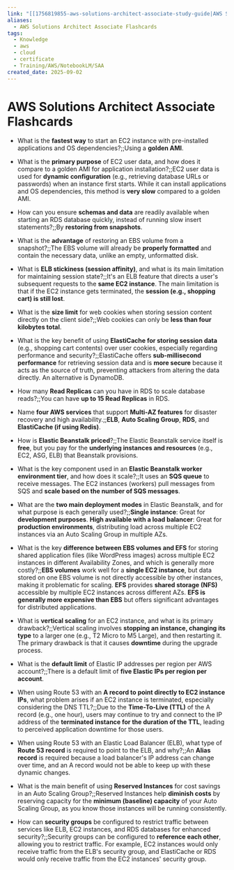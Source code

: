 ```yaml
---
link: "[[1756819855-aws-solutions-architect-associate-study-guide|AWS Solutions Architect Associate Study Guide]]"
aliases:
  - AWS Solutions Architect Associate Flashcards
tags:
  - Knowledge
  - aws
  - cloud
  - certificate
  - Training/AWS/NotebookLM/SAA
created_date: 2025-09-02
---
```

# AWS Solutions Architect Associate Flashcards
- What is the **fastest way** to start an EC2 instance with pre-installed applications and OS dependencies?;;Using a **golden AMI**.
<!--SR:!2025-11-23,60,310-->
- What is the **primary purpose** of EC2 user data, and how does it compare to a golden AMI for application installation?;;EC2 user data is used for **dynamic configuration** (e.g., retrieving database URLs or passwords) when an instance first starts. While it can install applications and OS dependencies, this method is **very slow** compared to a golden AMI.
<!--SR:!2025-11-04,43,290-->
- How can you ensure **schemas and data** are readily available when starting an RDS database quickly, instead of running slow insert statements?;;By **restoring from snapshots**.
<!--SR:!2025-10-29,37,290-->
- What is the **advantage** of restoring an EBS volume from a snapshot?;;The EBS volume will already be **properly formatted** and contain the necessary data, unlike an empty, unformatted disk.
<!--SR:!2026-01-14,93,290-->
- What is **ELB stickiness (session affinity)**, and what is its main limitation for maintaining session state?;;It's an ELB feature that directs a user's subsequent requests to the **same EC2 instance**. The main limitation is that if the EC2 instance gets terminated, the **session (e.g., shopping cart) is still lost**.
<!--SR:!2025-10-21,33,270-->
- What is the **size limit** for web cookies when storing session content directly on the client side?;;Web cookies can only be **less than four kilobytes total**.
<!--SR:!2025-10-30,38,290-->
- What is the key benefit of using **ElastiCache for storing session data** (e.g., shopping cart contents) over user cookies, especially regarding performance and security?;;ElastiCache offers **sub-millisecond performance** for retrieving session data and is **more secure** because it acts as the source of truth, preventing attackers from altering the data directly. An alternative is DynamoDB.
<!--SR:!2025-10-20,10,230-->
- How many **Read Replicas** can you have in RDS to scale database reads?;;You can have **up to 15 Read Replicas** in RDS.
<!--SR:!2025-11-07,46,290-->
- Name **four AWS services** that support **Multi-AZ features** for disaster recovery and high availability.;;**ELB**, **Auto Scaling Group**, **RDS**, and **ElastiCache (if using Redis)**.
<!--SR:!2025-12-05,56,250-->
- How is **Elastic Beanstalk priced**?;;The Elastic Beanstalk service itself is **free**, but you pay for the **underlying instances and resources** (e.g., EC2, ASG, ELB) that Beanstalk provisions.
<!--SR:!2025-10-30,38,290-->
- What is the key component used in an **Elastic Beanstalk worker environment tier**, and how does it scale?;;It uses an **SQS queue** to receive messages. The EC2 instances (workers) pull messages from SQS and **scale based on the number of SQS messages**.
<!--SR:!2025-10-22,30,250-->
- What are the **two main deployment modes** in Elastic Beanstalk, and for what purpose is each generally used?;;**Single instance**: Great for **development purposes**. **High available with a load balancer**: Great for **production environments**, distributing load across multiple EC2 instances via an Auto Scaling Group in multiple AZs.
<!--SR:!2025-10-20,32,270-->
- What is the key **difference between EBS volumes and EFS** for storing shared application files (like WordPress images) across multiple EC2 instances in different Availability Zones, and which is generally more costly?;;**EBS volumes** work well for a **single EC2 instance**, but data stored on one EBS volume is not directly accessible by other instances, making it problematic for scaling. **EFS** provides **shared storage (NFS)** accessible by multiple EC2 instances across different AZs. **EFS is generally more expensive than EBS** but offers significant advantages for distributed applications.
<!--SR:!2025-11-01,40,290-->
- What is **vertical scaling** for an EC2 instance, and what is its primary drawback?;;Vertical scaling involves **stopping an instance, changing its type** to a larger one (e.g., T2 Micro to M5 Large), and then restarting it. The primary drawback is that it causes **downtime** during the upgrade process.
<!--SR:!2025-10-19,31,270-->
- What is the **default limit** of Elastic IP addresses per region per AWS account?;;There is a default limit of **five Elastic IPs per region per account**.
<!--SR:!2025-11-21,49,250-->
- When using Route 53 with an **A record to point directly to EC2 instance IPs**, what problem arises if an EC2 instance is terminated, especially considering the DNS TTL?;;Due to the **Time-To-Live (TTL)** of the A record (e.g., one hour), users may continue to try and connect to the IP address of the **terminated instance for the duration of the TTL**, leading to perceived application downtime for those users.
<!--SR:!2025-12-01,67,310-->
- When using Route 53 with an Elastic Load Balancer (ELB), what type of **Route 53 record** is required to point to the ELB, and why?;;An **Alias record** is required because a load balancer's IP address can change over time, and an A record would not be able to keep up with these dynamic changes.
<!--SR:!2025-11-08,47,290-->
- What is the main benefit of using **Reserved Instances** for cost savings in an Auto Scaling Group?;;Reserved Instances help **diminish costs** by reserving capacity for the **minimum (baseline) capacity** of your Auto Scaling Group, as you know those instances will be running consistently.
<!--SR:!2025-11-02,41,290-->
- How can **security groups** be configured to restrict traffic between services like ELB, EC2 instances, and RDS databases for enhanced security?;;Security groups can be configured to **reference each other**, allowing you to restrict traffic. For example, EC2 instances would only receive traffic from the ELB's security group, and ElastiCache or RDS would only receive traffic from the EC2 instances' security group.
<!--SR:!2025-11-20,58,310-->

















